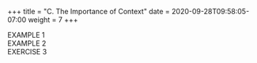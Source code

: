 +++
title = "C. The Importance of Context"
date =  2020-09-28T09:58:05-07:00
weight = 7
+++

EXAMPLE 1    
EXAMPLE 2     
EXERCISE 3